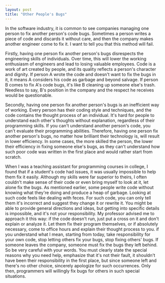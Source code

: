 ```yaml
---
layout: post
title: "Other People's Bugs"
---
```



In the software industry, it is common to see companies managing one person to fix another person's code bugs. Sometimes a person writes a piece of code and discards it without care, and then the company makes another engineer come to fix it. I want to tell you that this method will fail.

Firstly, having one person fix another person's bugs disrespects the engineering skills of individuals. Over time, this will lower the working enthusiasm of engineers and lead to losing valuable employees. Code is a work of art created by people, and its quality reflects a person's character and dignity. If person A wrote the code and doesn't want to fix the bugs in it, it means A considers his code as garbage and beyond salvage. If person B comes to fix A's code bugs, it's like B cleaning up someone else's trash. Needless to say, B's position in the company and the respect he receives would be questionable.

Secondly, having one person fix another person's bugs is an inefficient way of working. Every person has their coding style and techniques, and the code contains the thought process of an individual. It's hard for people to understand each other's thoughts without explanation, regardless of their programming skills. If you can't understand another person's code, you can't evaluate their programming abilities. Therefore, having one person fix another person's bugs, no matter how brilliant their technology is, will result in lower efficiency. In some cases, the more skilled the person, the lower their efficiency in fixing someone else's bugs, as they can't understand how such poor code was written in the first place and would rather start from scratch.

When I was a teaching assistant for programming courses in college, I found that if a student's code had issues, it was usually impossible to help them fix it easily. Although my skills were far superior to theirs, I often couldn't make sense of their code or even bring myself to look at it, let alone fix the bugs. As mentioned earlier, some people write code without knowing what they're doing and produce a heap of garbage. Looking at such code feels like dealing with feces. For such code, you can only tell them it's incorrect and suggest they change it or rewrite it. You might be able to provide general directions and ideas, but getting into specific details is impossible, and it's not your responsibility. My professor advised me to approach it this way: if the code doesn't run, just put a cross on it and don't explain or analyze it. Let them fix their program themselves, or if absolutely necessary, come to office hours and explain their thought process to you. if you understand what I mean, starting from today, take responsibility for your own code, stop letting others fix your bugs, stop fixing others' bugs. If someone leaves the company, someone must fix the bugs they left behind. So be very careful with your words. You must clearly state the special reasons why you need help, emphasize that it's not their fault, it shouldn't have been their responsibility in the first place, but since someone left and there's no other choice, sincerely apologize for such occurrences. Only then, programmers will willingly fix bugs for others in such special situations.